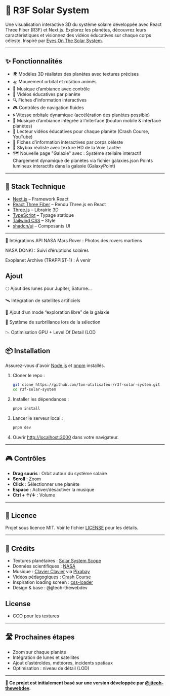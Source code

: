 # 🌌 R3F Solar System


Une visualisation interactive 3D du système solaire développée avec React Three Fiber (R3F) et Next.js. Explorez les planètes, découvrez leurs caractéristiques et visionnez des vidéos éducatives sur chaque corps céleste. Inspiré par [Eyes On The Solar System](https://eyes.nasa.gov/apps/solar-system/).

---

## ✨ Fonctionnalités

- 🌍 Modèles 3D réalistes des planètes avec textures précises
- 🛸 Mouvement orbital et rotation animés
- 🎵 Musique d’ambiance avec contrôle
- 🎥 Vidéos éducatives par planète
- 🔍 Fiches d'information interactives
- 🎮 Contrôles de navigation fluides
- 🌀 Vitesse orbitale dynamique (accélération des planètes possible)
- 🎵 Musique d’ambiance intégrée à l’interface (bouton mobile & interface planètes)
-  🎥 Lecteur vidéos éducatives pour chaque planète (Crash Course, YouTube)
-  📖 Fiches d'information interactives par corps céleste
-  🌌 Skybox réaliste avec texture HD de la Voie Lactée
-  🗺️ Nouvelle page "Galaxie" avec :
Système stellaire interactif
Chargement dynamique de planètes via fichier galaxies.json
Points lumineux interactifs dans la galaxie (GalaxyPoint)

---

## 🚀 Stack Technique

- [Next.js](https://nextjs.org/) – Framework React
- [React Three Fiber](https://docs.pmnd.rs/react-three-fiber) – Rendu Three.js en React
- [Three.js](https://threejs.org/) – Librairie 3D
- [TypeScript](https://www.typescriptlang.org/) – Typage statique
- [Tailwind CSS](https://tailwindcss.com/) – Style
- [shadcn/ui](https://ui.shadcn.com/) – Composants UI

---
🔌 Intégrations API
NASA Mars Rover : Photos des rovers martiens

NASA DONKI : Suivi d’éruptions solaires

Exoplanet Archive (TRAPPIST-1) : À venir


## Ajout 

🌕 Ajout des lunes pour Jupiter, Saturne…

🛰️ Intégration de satellites artificiels

🌠 Ajout d’un mode “exploration libre” de la galaxie

🎨 Système de surbrillance lors de la sélection

📉 Optimisation GPU + Level Of Detail (LOD

## 📦 Installation

Assurez-vous d'avoir [Node.js](https://nodejs.org/) et [pnpm](https://pnpm.io/) installés.

1. Cloner le repo :
   ```bash
   git clone https://github.com/ton-utilisateur/r3f-solar-system.git
   cd r3f-solar-system
   ```

2. Installer les dépendances :
   ```bash
   pnpm install
   ```

3. Lancer le serveur local :
   ```bash
   pnpm dev
   ```

4. Ouvrir [http://localhost:3000](http://localhost:3000) dans votre navigateur.

---

## 🎮 Contrôles

- **Drag souris** : Orbit autour du système solaire
- **Scroll** : Zoom
- **Click** : Sélectionner une planète
- **Espace** : Activer/désactiver la musique
- **Ctrl + ↑/↓** : Volume

---

## 📝 Licence

Projet sous licence MIT. Voir le fichier [LICENSE](LICENSE) pour les détails.

---

## 🙏 Crédits

- Textures planétaires : [Solar System Scope](https://www.solarsystemscope.com/textures/)
- Données scientifiques : [NASA](https://science.nasa.gov/solar-system/planets/)
- Musique : [Clavier Clavier](https://pixabay.com/users/clavier-music-16027823/) via [Pixabay](https://pixabay.com/)
- Vidéos pédagogiques : [Crash Course](https://thecrashcourse.com/)
- Inspiration loading screen : [css-loader](https://github.com/vineethtrv/css-loader)
- Design & base : @jjteoh-thewebdev 

## License 

- CCO pour les textures 

---

## 🛣️ Prochaines étapes

- Zoom sur chaque planète
- Intégration de lunes et satellites
- Ajout d’astéroïdes, météores, incidents spatiaux
- Optimisation : niveau de détail (LOD)

---

**🧠 Ce projet est initialement basé sur une version développée par [@jjteoh-thewebdev](https://github.com/jjteoh-thewebdev).**
